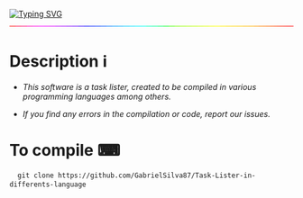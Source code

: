 [![Typing SVG](https://readme-typing-svg.demolab.com?font=Fira+Code&size=25&pause=1000&color=F7C36E&center=true&vCenter=true&width=435&lines=Task+Lister;In+differents+languages)](https://git.io/typing-svg)
![Linear](https://github.com/manulthanura/manulthanura/blob/main/GradientLine.gif)
# Description ℹ
   - *This software is a task lister, created to be compiled in various programming languages  among others.*

   - *If you find any errors in the compilation or code, report our issues.*
# To compile ⌨
 
   ``` 
     git clone https://github.com/GabrielSilva87/Task-Lister-in-differents-language
   ```